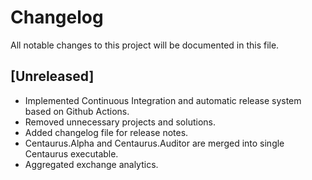 # Changelog

All notable changes to this project will be documented in this file.

## [Unreleased]

-   Implemented Continuous Integration and automatic release system based on Github Actions.
-   Removed unnecessary projects and solutions.
-   Added changelog file for release notes.
-   Centaurus.Alpha and Centaurus.Auditor are merged into single Centaurus executable.
-   Aggregated exchange analytics.